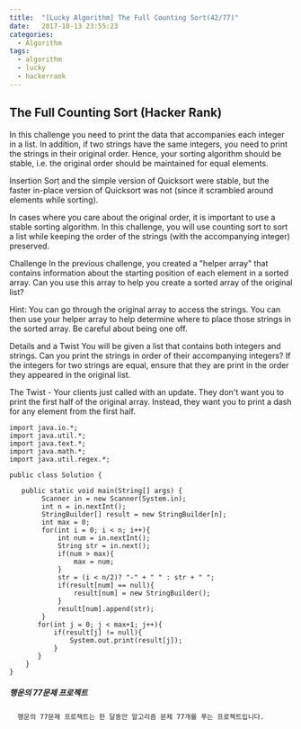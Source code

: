 ```yaml
---
title:  "[Lucky Algorithm] The Full Counting Sort(42/77)"
date:   2017-10-13 23:55:23
categories:
  - Algorithm
tags:
  - algorithm
  - lucky
  - hackerrank
---
```

## The Full Counting Sort (Hacker Rank)
In this challenge you need to print the data that accompanies each integer in a list. In addition, if two strings have the same integers, you need to print the strings in their original order. Hence, your sorting algorithm should be stable, i.e. the original order should be maintained for equal elements.

Insertion Sort and the simple version of Quicksort were stable, but the faster in-place version of Quicksort was not (since it scrambled around elements while sorting).

In cases where you care about the original order, it is important to use a stable sorting algorithm. In this challenge, you will use counting sort to sort a list while keeping the order of the strings (with the accompanying integer) preserved.

Challenge
In the previous challenge, you created a "helper array" that contains information about the starting position of each element in a sorted array. Can you use this array to help you create a sorted array of the original list?

Hint: You can go through the original array to access the strings. You can then use your helper array to help determine where to place those strings in the sorted array. Be careful about being one off.

Details and a Twist
You will be given a list that contains both integers and strings. Can you print the strings in order of their accompanying integers? If the integers for two strings are equal, ensure that they are print in the order they appeared in the original list.

The Twist - Your clients just called with an update. They don't want you to print the first half of the original array. Instead, they want you to print a dash for any element from the first half.

```
import java.io.*;
import java.util.*;
import java.text.*;
import java.math.*;
import java.util.regex.*;

public class Solution {

   public static void main(String[] args) {
        Scanner in = new Scanner(System.in);
        int n = in.nextInt();
        StringBuilder[] result = new StringBuilder[n];
        int max = 0;
        for(int i = 0; i < n; i++){
            int num = in.nextInt();
            String str = in.next();
            if(num > max){
                max = num;
            }
            str = (i < n/2)? "-" + " " : str + " ";
            if(result[num] == null){
                result[num] = new StringBuilder();
            }
            result[num].append(str);
        }
       for(int j = 0; j < max+1; j++){
           if(result[j] != null){
               System.out.print(result[j]);
           }
       }
    }
}
```

##### 행운의 77문제 프로젝트
```
  행운의 77문제 프로젝트는 한 달동안 알고리즘 문제 77개를 푸는 프로젝트입니다.
```
